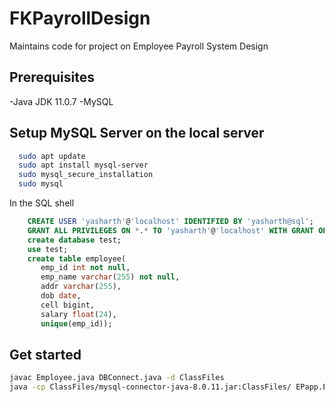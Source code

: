 # FKPayrollDesign
Maintains code for project on Employee Payroll System Design

## Prerequisites
 -Java JDK 11.0.7
 -MySQL

## Setup MySQL Server on the local server
```bash
  sudo apt update
  sudo apt install mysql-server
  sudo mysql_secure_installation
  sudo mysql
```
In the SQL shell
```sql
    CREATE USER 'yasharth'@'localhost' IDENTIFIED BY 'yasharth@sql';
    GRANT ALL PRIVILEGES ON *.* TO 'yasharth'@'localhost' WITH GRANT OPTION;
    create database test;
    use test;
    create table employee(
       emp_id int not null,
       emp_name varchar(255) not null,
       addr varchar(255),
       dob date,
       cell bigint,
       salary float(24),
       unique(emp_id));
```

## Get started
```bash
javac Employee.java DBConnect.java -d ClassFiles
java -cp ClassFiles/mysql-connector-java-8.0.11.jar:ClassFiles/ EPapp.Employee
```